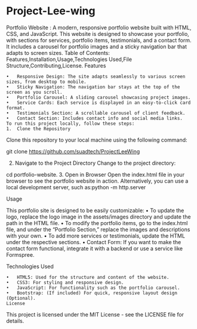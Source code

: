 # Project-Lee-wing
Portfolio Website :
A modern, responsive portfolio website built with HTML, CSS, and JavaScript. This website is designed to showcase your portfolio, with sections for services, portfolio items, testimonials, and a contact form. It includes a carousel for portfolio images and a sticky navigation bar that adapts to screen sizes.
Table of Contents:
Features,Installation,Usage,Technologies Used,File Structure,Contributing,License.
Features

	•	Responsive Design: The site adapts seamlessly to various screen sizes, from desktop to mobile.
	•	Sticky Navigation: The navigation bar stays at the top of the screen as you scroll.
	•	Portfolio Carousel: A sliding carousel showcasing project images.
	•	Service Cards: Each service is displayed in an easy-to-click card format.
	•	Testimonials Section: A scrollable carousel of client feedback.
	•	Contact Section: Includes contact info and social media links.
    To run this project locally, follow these steps:
	1.	Clone the Repository
Clone this repository to your local machine using the following command:

git clone https://github.com/suadtech/ProjectLeeWing

2.	Navigate to the Project Directory
Change to the project directory:

cd portfolio-website.
3.	Open in Browser
Open the index.html file in your browser to see the portfolio website in action.
Alternatively, you can use a local development server, such as:python -m http.server

Usage

This portfolio site is designed to be easily customizable:
	•	To update the logo, replace the logo image in the assets/images directory and update the path in the HTML file.
	•	To modify the portfolio items, go to the index.html file, and under the “Portfolio Section,” replace the images and descriptions with your own.
	•	To add more services or testimonials, update the HTML under the respective sections.
	•	Contact Form: If you want to make the contact form functional, integrate it with a backend or use a service like Formspree.

Technologies Used

	•	HTML5: Used for the structure and content of the website.
	•	CSS3: For styling and responsive design.
	•	JavaScript: For functionality such as the portfolio carousel.
	•	Bootstrap: (If included) For quick, responsive layout design (Optional).
    License

This project is licensed under the MIT License - see the LICENSE file for details.




